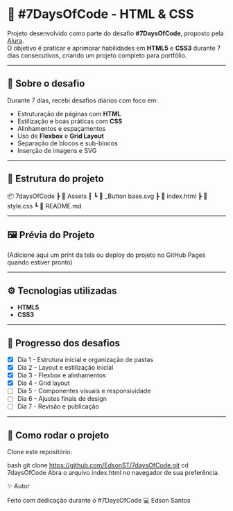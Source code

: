 # 🚀 #7DaysOfCode - HTML & CSS  

Projeto desenvolvido como parte do desafio **#7DaysOfCode**, proposto pela [Alura](https://www.alura.com.br/).  
O objetivo é praticar e aprimorar habilidades em **HTML5** e **CSS3** durante 7 dias consecutivos, criando um projeto completo para portfólio.  

---

## 📌 Sobre o desafio  
Durante 7 dias, recebi desafios diários com foco em:  
- Estruturação de páginas com **HTML**  
- Estilização e boas práticas com **CSS**  
- Alinhamentos e espaçamentos  
- Uso de **Flexbox** e **Grid Layout**  
- Separação de blocos e sub-blocos  
- Inserção de imagens e SVG  

---

## 📂 Estrutura do projeto  

📦 7daysOfCode
┣ 📂 Assets
┃ ┗ 📄 _Button base.svg
┣ 📄 index.html
┣ 📄 style.css
┗ 📄 README.md


---

## 🖼️ Prévia do Projeto  
(Adicione aqui um print da tela ou deploy do projeto no GitHub Pages quando estiver pronto)

---

## ⚙️ Tecnologias utilizadas  
- **HTML5**  
- **CSS3**  

---

## 📅 Progresso dos desafios  
- [x] Dia 1 - Estrutura inicial e organização de pastas  
- [x] Dia 2 - Layout e estilização inicial  
- [x] Dia 3 - Flexbox e alinhamentos  
- [x] Dia 4 - Grid layout  
- [ ] Dia 5 - Componentes visuais e responsividade  
- [ ] Dia 6 - Ajustes finais de design  
- [ ] Dia 7 - Revisão e publicação  

---

## 📢 Como rodar o projeto  

Clone este repositório:  

bash
git clone https://github.com/EdsonST/7daysOfCode.git
cd 7daysOfCode
Abra o arquivo index.html no navegador de sua preferência.

✨ Autor

Feito com dedicação durante o #7DaysOfCode 💻
Edson Santos
